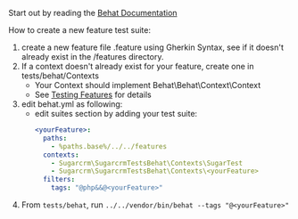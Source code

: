 <!---
/*
 * Your installation or use of this SugarCRM file is subject to the applicable
 * terms available at
 * http://support.sugarcrm.com/Resources/Master_Subscription_Agreements/.
 * If you do not agree to all of the applicable terms or do not have the
 * authority to bind the entity as an authorized representative, then do not
 * install or use this SugarCRM file.
 *
 * Copyright (C) SugarCRM Inc. All rights reserved.
 */
-->

Start out by reading the [Behat Documentation](http://behat.org/en/latest/user_guide.html)

How to create a new feature test suite:

1. create a new feature file <yourFeature>.feature using Gherkin Syntax, see  if it doesn't already exist in the /features directory.
2. If a context doesn't already exist for your feature, create one in tests/behat/Contexts
    * Your Context should implement Behat\Behat\Context\Context
    * See [Testing Features](http://behat.org/en/latest/user_guide/context.html) for details
3. edit behat.yml as following:
    * edit suites section by adding your test suite:
        ```yaml
        <yourFeature>:
          paths:
            - %paths.base%/../../features
          contexts:
            - Sugarcrm\SugarcrmTestsBehat\Contexts\SugarTest
            - Sugarcrm\SugarcrmTestsBehat\Contexts\<yourFeature>
          filters:
            tags: "@php&&@<yourFeature>"
        ```
4. From `tests/behat`, run `../../vendor/bin/behat --tags "@<yourFeature>"`
